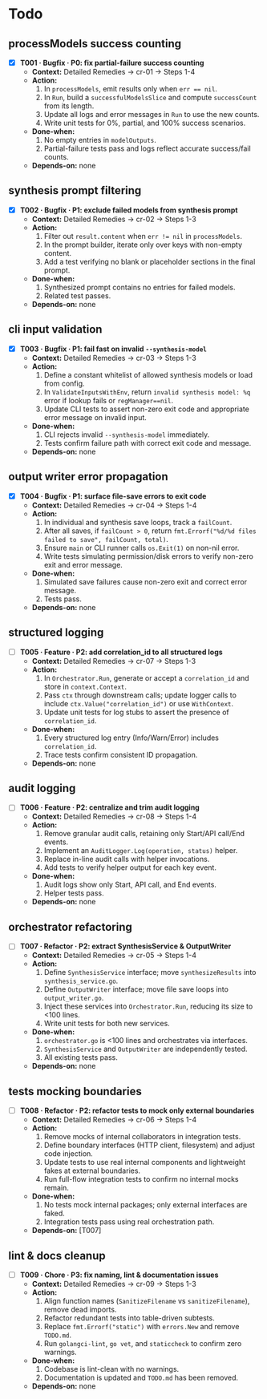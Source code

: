 # Todo

## processModels success counting
- [x] **T001 · Bugfix · P0: fix partial-failure success counting**
    - **Context:** Detailed Remedies → cr-01 → Steps 1-4
    - **Action:**
        1. In `processModels`, emit results only when `err == nil`.
        2. In `Run`, build a `successfulModelsSlice` and compute `successCount` from its length.
        3. Update all logs and error messages in `Run` to use the new counts.
        4. Write unit tests for 0%, partial, and 100% success scenarios.
    - **Done-when:**
        1. No empty entries in `modelOutputs`.
        2. Partial-failure tests pass and logs reflect accurate success/fail counts.
    - **Depends-on:** none

## synthesis prompt filtering
- [x] **T002 · Bugfix · P1: exclude failed models from synthesis prompt**
    - **Context:** Detailed Remedies → cr-02 → Steps 1-3
    - **Action:**
        1. Filter out `result.content` when `err != nil` in `processModels`.
        2. In the prompt builder, iterate only over keys with non-empty content.
        3. Add a test verifying no blank or placeholder sections in the final prompt.
    - **Done-when:**
        1. Synthesized prompt contains no entries for failed models.
        2. Related test passes.
    - **Depends-on:** none

## cli input validation
- [x] **T003 · Bugfix · P1: fail fast on invalid `--synthesis-model`**
    - **Context:** Detailed Remedies → cr-03 → Steps 1-3
    - **Action:**
        1. Define a constant whitelist of allowed synthesis models or load from config.
        2. In `ValidateInputsWithEnv`, return `invalid synthesis model: %q` error if lookup fails or `regManager==nil`.
        3. Update CLI tests to assert non-zero exit code and appropriate error message on invalid input.
    - **Done-when:**
        1. CLI rejects invalid `--synthesis-model` immediately.
        2. Tests confirm failure path with correct exit code and message.
    - **Depends-on:** none

## output writer error propagation
- [x] **T004 · Bugfix · P1: surface file-save errors to exit code**
    - **Context:** Detailed Remedies → cr-04 → Steps 1-4
    - **Action:**
        1. In individual and synthesis save loops, track a `failCount`.
        2. After all saves, if `failCount > 0`, return `fmt.Errorf("%d/%d files failed to save", failCount, total)`.
        3. Ensure `main` or CLI runner calls `os.Exit(1)` on non-nil error.
        4. Write tests simulating permission/disk errors to verify non-zero exit and error message.
    - **Done-when:**
        1. Simulated save failures cause non-zero exit and correct error message.
        2. Tests pass.
    - **Depends-on:** none

## structured logging
- [ ] **T005 · Feature · P2: add correlation_id to all structured logs**
    - **Context:** Detailed Remedies → cr-07 → Steps 1-3
    - **Action:**
        1. In `Orchestrator.Run`, generate or accept a `correlation_id` and store in `context.Context`.
        2. Pass `ctx` through downstream calls; update logger calls to include `ctx.Value("correlation_id")` or use `WithContext`.
        3. Update unit tests for log stubs to assert the presence of `correlation_id`.
    - **Done-when:**
        1. Every structured log entry (Info/Warn/Error) includes `correlation_id`.
        2. Trace tests confirm consistent ID propagation.
    - **Depends-on:** none

## audit logging
- [ ] **T006 · Feature · P2: centralize and trim audit logging**
    - **Context:** Detailed Remedies → cr-08 → Steps 1-4
    - **Action:**
        1. Remove granular audit calls, retaining only Start/API call/End events.
        2. Implement an `AuditLogger.Log(operation, status)` helper.
        3. Replace in-line audit calls with helper invocations.
        4. Add tests to verify helper output for each key event.
    - **Done-when:**
        1. Audit logs show only Start, API call, and End events.
        2. Helper tests pass.
    - **Depends-on:** none

## orchestrator refactoring
- [ ] **T007 · Refactor · P2: extract SynthesisService & OutputWriter**
    - **Context:** Detailed Remedies → cr-05 → Steps 1-4
    - **Action:**
        1. Define `SynthesisService` interface; move `synthesizeResults` into `synthesis_service.go`.
        2. Define `OutputWriter` interface; move file save loops into `output_writer.go`.
        3. Inject these services into `Orchestrator.Run`, reducing its size to <100 lines.
        4. Write unit tests for both new services.
    - **Done-when:**
        1. `orchestrator.go` is <100 lines and orchestrates via interfaces.
        2. `SynthesisService` and `OutputWriter` are independently tested.
        3. All existing tests pass.
    - **Depends-on:** none

## tests mocking boundaries
- [ ] **T008 · Refactor · P2: refactor tests to mock only external boundaries**
    - **Context:** Detailed Remedies → cr-06 → Steps 1-4
    - **Action:**
        1. Remove mocks of internal collaborators in integration tests.
        2. Define boundary interfaces (HTTP client, filesystem) and adjust code injection.
        3. Update tests to use real internal components and lightweight fakes at external boundaries.
        4. Run full-flow integration tests to confirm no internal mocks remain.
    - **Done-when:**
        1. No tests mock internal packages; only external interfaces are faked.
        2. Integration tests pass using real orchestration path.
    - **Depends-on:** [T007]

## lint & docs cleanup
- [ ] **T009 · Chore · P3: fix naming, lint & documentation issues**
    - **Context:** Detailed Remedies → cr-09 → Steps 1-3
    - **Action:**
        1. Align function names (`SanitizeFilename` vs `sanitizeFilename`), remove dead imports.
        2. Refactor redundant tests into table-driven subtests.
        3. Replace `fmt.Errorf("static")` with `errors.New` and remove `TODO.md`.
        4. Run `golangci-lint`, `go vet`, and `staticcheck` to confirm zero warnings.
    - **Done-when:**
        1. Codebase is lint-clean with no warnings.
        2. Documentation is updated and `TODO.md` has been removed.
    - **Depends-on:** none
